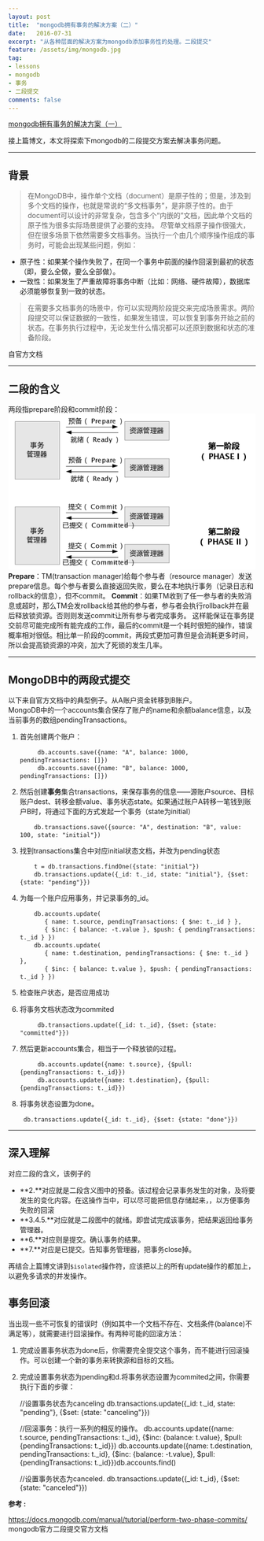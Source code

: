 ```yaml
---
layout: post
title:  "mongodb拥有事务的解决方案（二）"
date:   2016-07-31
excerpt: "从各种层面的解决方案为mongodb添加事务性的处理。二段提交"
feature: /assets/img/mongodb.jpg
tag:
- lessons 
- mongodb
- 事务
- 二段提交
comments: false
---
```


[mongodb拥有事务的解决方案（一）](http://zackku.com/mongo-transaction/)  

接上篇博文，本文将探索下mongodb的二段提交方案去解决事务问题。

-----------

##  背景
>在MongoDB中，操作单个文档（document）是原子性的；但是，涉及到多个文档的操作，也就是常说的“多文档事务”，是非原子性的。由于document可以设计的非常复杂，包含多个“内嵌的”文档，因此单个文档的原子性为很多实际场景提供了必要的支持。 
  尽管单文档原子操作很强大，但在很多场景下依然需要多文档事务。当执行一个由几个顺序操作组成的事务时，可能会出现某些问题，例如： 
 
  - 原子性：如果某个操作失败了，在同一个事务中前面的操作回滚到最初的状态（即，要么全做，要么全部做）。 
  - 一致性：如果发生了严重故障将事务中断（比如：网络、硬件故障），数据库必须能够恢复到一致的状态。
  
>在需要多文档事务的场景中，你可以实现两阶段提交来完成场景需求。两阶段提交可以保证数据的一致性，如果发生错误，可以恢复到事务开始之前的状态。在事务执行过程中，无论发生什么情况都可以还原到数据和状态的准备阶段。

自官方文档

-----------

## 二段的含义
两段指prepare阶段和commit阶段：      
![二段提交](/assets/img/two-phase-commit.png)
**Prepare**：TM(transaction manager)给每个参与者（resource manager）发送prepare信息。每个参与者要么直接返回失败，要么在本地执行事务（记录日志和rollback的信息），但不commit。
**Commit**：如果TM收到了任一参与者的失败消息或超时，那么TM会发rollback给其他的参与者，参与者会执行rollback并在最后释放锁资源。否则则发送commit让所有参与者完成事务。
 这样能保证在事务提交前尽可能完成所有能完成的工作，最后的commit是一个耗时很短的操作，错误概率相对很低。相比单一阶段的commit，两段式更加可靠但是会消耗更多时间，所以会提高锁资源的冲突，加大了死锁的发生几率。

-----------

## MongoDB中的两段式提交
以下来自官方文档中的典型例子。从A账户资金转移到B账户。       
MongoDB中的一个accounts集合保存了账户的name和余额balance信息，以及当前事务的数组pendingTransactions。      

1. 首先创建两个账户：          
    
            db.accounts.save({name: "A", balance: 1000, pendingTransactions: []})
            db.accounts.save({name: "B", balance: 1000, pendingTransactions: []})

2. 然后创建**事务**集合transactions，来保存事务的信息——源账户source、目标账户dest、转移金额value、事务状态state。如果通过账户A转移一笔钱到账户B时，将通过下面的方式发起一个事务（state为initial）

           db.transactions.save({source: "A", destination: "B", value: 100, state: "initial"})

3. 找到transactions集合中对应initial状态文档，并改为pending状态
            
           t = db.transactions.findOne({state: "initial"})
           db.transactions.update({_id: t._id, state: "initial"}, {$set: {state: "pending"}})
           
4. 为每一个账户应用事务，并记录事务的_id。

           db.accounts.update(
              { name: t.source, pendingTransactions: { $ne: t._id } },
              { $inc: { balance: -t.value }, $push: { pendingTransactions: t._id } })
           db.accounts.update(
              { name: t.destination, pendingTransactions: { $ne: t._id } },
              { $inc: { balance: t.value }, $push: { pendingTransactions: t._id } })

5. 检查账户状态，是否应用成功
   
6. 将事务文档状态改为commited
            
            db.transactions.update({_id: t._id}, {$set: {state: "committed"}})

7. 然后更新accounts集合，相当于一个释放锁的过程。

            db.accounts.update({name: t.source}, {$pull: {pendingTransactions: t._id}})
            db.accounts.update({name: t.destination}, {$pull: {pendingTransactions: t._id}})
            
8. 将事务状态设置为done。

        db.transactions.update({_id: t._id}, {$set: {state: "done"}})


-----------

## 深入理解
对应二段的含义，该例子的        

- **2.**对应就是二段含义图中的预备。该过程会记录事务发生的对象，及将要发生的变化内容。在这操作当中，可以尽可能把信息存储起来，，以方便事务失败的回滚
- **3.4.5.**对应就是二段图中的就绪。即尝试完成该事务，把结果返回给事务管理器。
- **6.**对应则是提交。确认事务的结果。
- **7.**对应是已提交。告知事务管理器，把事务close掉。

再结合上篇博文讲到`$isolated`操作符，应该把以上的所有update操作的都加上，以避免多请求的并发操作。

## 事务回滚
当出现一些不可恢复的错误时（例如其中一个文档不存在、文档条件(balance)不满足等），就需要进行回滚操作。有两种可能的回滚方法：
1. 完成设置事务状态为done后，你需要完全提交这个事务，而不能进行回滚操作。可以创建一个新的事务来转换源和目标的文档。
2. 完成设置事务状态为pending和d.将事务状态设置为commited之间，你需要执行下面的步骤：
    
    //设置事务状态为canceling
    db.transactions.update({_id: t._id, state: "pending"}, {$set: {state: "canceling"}})   
    
    //回滚事务：执行一系列的相反的操作。
    db.accounts.update({name: t.source, pendingTransactions: t._id}, {$inc: {balance: t.value}, $pull: {pendingTransactions: t._id}})
    db.accounts.update({name: t.destination, pendingTransactions: t._id}, {$inc: {balance: -t.value}, $pull: {pendingTransactions: t._id}})db.accounts.find()
   
    //设置事务状态为canceled.
    db.transactions.update({_id: t._id}, {$set: {state: "canceled"}})



**参考 :**  


<https://docs.mongodb.com/manual/tutorial/perform-two-phase-commits/>  mongodb官方二段提交官方文档

    
